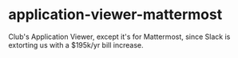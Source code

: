 # application-viewer-mattermost
Club's Application Viewer, except it's for Mattermost, since Slack is extorting us with a $195k/yr bill increase.

